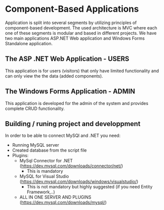 
# Component-Based Applications
Application is split into several segments by utilizing principles of component-based development. The used architecture is MVC where each one of these segments is modular and based in different projects. We have two main applications ASP.NET Web application and Windows Forms Standalone application.

## The ASP .NET Web Application - USERS
This application is for users (visitors) that only have limited functionality and can only view the the data (added components).

## The Windows Forms Application - ADMIN
This application is developed for the admin of the system and provides complete CRUD functionality.

## Building / runing project and developpment
In order to be able to connect MySQl and .NET you need:
- Running MySQL server
- Created database from the script file
- Plugins:
	- MySql Connector for .NET (https://dev.mysql.com/downloads/connector/net/)
		- This is mandatory
	 - MySQL for Visual Studio (https://dev.mysql.com/downloads/windows/visualstudio/)
		 - This is not mandatory but highly suggested (if you need Entity Framework,..)
	 * ALL IN ONE SERVER AND PLUGINS (https://dev.mysql.com/downloads/mysql/)
